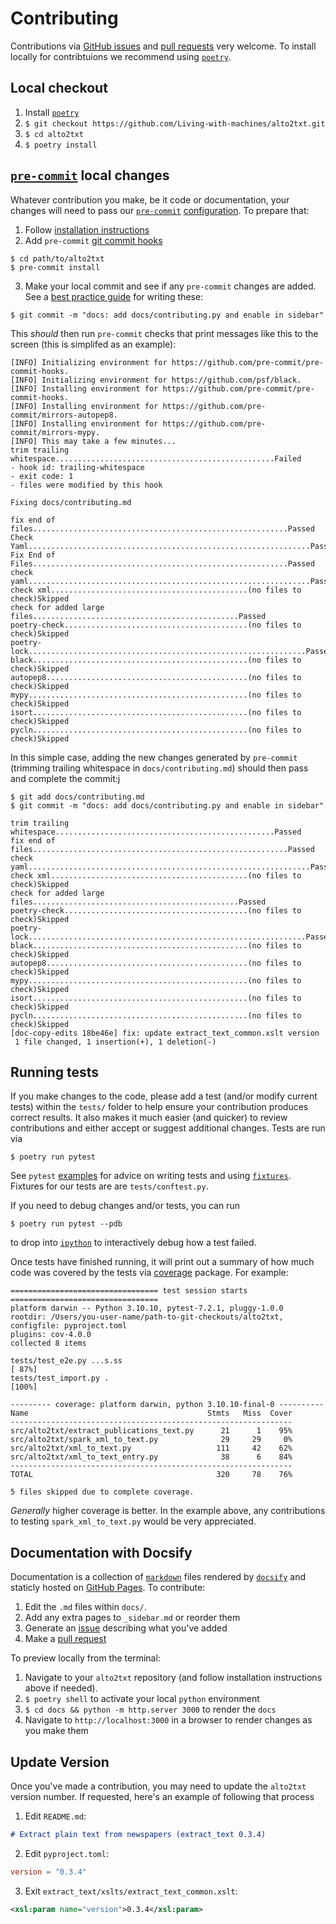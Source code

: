 # Contributing

Contributions via [GitHub issues](https://github.com/Living-with-machines/alto2txt/issues) and [pull requests](https://github.com/Living-with-machines/alto2txt/pulls) very welcome. To install locally for contribtuions we recommend using [`poetry`](https://python-poetry.org/).

## Local checkout

1. Install [`poetry`](https://python-poetry.org/docs/#installation)
2. `$ git checkout https://github.com/Living-with-machines/alto2txt.git`
3. `$ cd alto2txt`
4. `$ poetry install`

## [`pre-commit`](https://pre-commit.com/) local changes

Whatever contribution you make, be it code or documentation, your changes will need to pass our [`pre-commit`](https://pre-commit.com/) [configuration](https://github.com/Living-with-machines/alto2txt/blob/main/.pre-commit-config.yaml). To prepare that:

1. Follow [installation instructions](https://pre-commit.com/#install)
2. Add `pre-commit` [git commit hooks](https://pre-commit.com/#3-install-the-git-hook-scripts)

```console
$ cd path/to/alto2txt
$ pre-commit install
```

3. Make your local commit and see if any `pre-commit` changes are added. See a [best practice guide](https://www.conventionalcommits.org/en/v1.0.0/#examples) for writing these:

```console
$ git commit -m "docs: add docs/contributing.py and enable in sidebar"
```

This *should* then run `pre-commit` checks that print messages like this to the screen (this is simplifed as an example):

```console
[INFO] Initializing environment for https://github.com/pre-commit/pre-commit-hooks.
[INFO] Initializing environment for https://github.com/psf/black.
[INFO] Installing environment for https://github.com/pre-commit/pre-commit-hooks.
[INFO] Installing environment for https://github.com/pre-commit/mirrors-autopep8.
[INFO] Installing environment for https://github.com/pre-commit/mirrors-mypy.
[INFO] This may take a few minutes...
trim trailing whitespace.................................................Failed
- hook id: trailing-whitespace
- exit code: 1
- files were modified by this hook

Fixing docs/contributing.md

fix end of files.........................................................Passed
Check Yaml...............................................................Passed
Fix End of Files.........................................................Passed
check yaml...............................................................Passed
check xml............................................(no files to check)Skipped
check for added large files..............................................Passed
poetry-check.........................................(no files to check)Skipped
poetry-lock..............................................................Passed
black................................................(no files to check)Skipped
autopep8.............................................(no files to check)Skipped
mypy.................................................(no files to check)Skipped
isort................................................(no files to check)Skipped
pycln................................................(no files to check)Skipped
```

In this simple case, adding the new changes generated by `pre-commit` (trimming trailing whitespace in `docs/contributing.md`) should then pass and complete the commit:j

```console
$ git add docs/contributing.md
$ git commit -m "docs: add docs/contributing.py and enable in sidebar"

trim trailing whitespace.................................................Passed
fix end of files.........................................................Passed
check yaml...............................................................Passed
check xml............................................(no files to check)Skipped
check for added large files..............................................Passed
poetry-check.........................................(no files to check)Skipped
poetry-lock..............................................................Passed
black................................................(no files to check)Skipped
autopep8.............................................(no files to check)Skipped
mypy.................................................(no files to check)Skipped
isort................................................(no files to check)Skipped
pycln................................................(no files to check)Skipped
[doc-copy-edits 18be46e] fix: update extract_text_common.xslt version
 1 file changed, 1 insertion(+), 1 deletion(-)
```

## Running tests

If you make changes to the code, please add a test (and/or modify current tests) within the `tests/` folder to help ensure your contribution produces correct results. It also makes it much easier (and quicker) to review contributions and either accept or suggest additional changes. Tests are run via

```console
$ poetry run pytest
```

See `pytest` [examples](https://docs.pytest.org/en/7.1.x/getting-started.html#create-your-first-test) for advice on writing tests and using [`fixtures`](https://docs.pytest.org/en/7.1.x/reference/fixtures.html#fixture-availability). Fixtures for our tests are are `tests/conftest.py`.

If you need to debug changes and/or tests, you can run

```console
$ poetry run pytest --pdb
```

to drop into [`ipython`](https://ipython.readthedocs.io/en/stable/) to interactively debug how a test failed.

Once tests have finished running, it will print out a summary of how much code was covered by the tests via [coverage](https://coverage.readthedocs.io/en/7.1.0/) package. For example:

```console
================================= test session starts =================================
platform darwin -- Python 3.10.10, pytest-7.2.1, pluggy-1.0.0
rootdir: /Users/you-user-name/path-to-git-checkouts/alto2txt, configfile: pyproject.toml
plugins: cov-4.0.0
collected 8 items

tests/test_e2e.py ...s.ss                                                       [ 87%]
tests/test_import.py .                                                          [100%]

--------- coverage: platform darwin, python 3.10.10-final-0 ----------
Name                                        Stmts   Miss  Cover
---------------------------------------------------------------
src/alto2txt/extract_publications_text.py      21      1    95%
src/alto2txt/spark_xml_to_text.py              29     29     0%
src/alto2txt/xml_to_text.py                   111     42    62%
src/alto2txt/xml_to_text_entry.py              38      6    84%
---------------------------------------------------------------
TOTAL                                         320     78    76%

5 files skipped due to complete coverage.
```

*Generally* higher coverage is better. In the example above, any contributions to testing `spark_xml_to_text.py` would be very appreciated.

## Documentation with Docsify

Documentation is a collection of [`markdown`](https://www.markdownguide.org/basic-syntax/) files rendered by [`docsify`](https://docsify.js.org/
) and staticly hosted on [GitHub Pages](https://pages.github.com/). To contribute:

1. Edit the `.md` files within `docs/`.
2. Add any extra pages to `_sidebar.md` or reorder them
3. Generate an [issue](https://github.com/Living-with-machines/alto2txt/issues) describing what you've added
4. Make a [pull request](https://github.com/Living-with-machines/alto2txt/pulls)

To preview locally from the terminal:

1. Navigate to your `alto2txt` repository (and follow installation instructions above if needed).
3. `$ poetry shell` to activate your local `python` environment
4. `$ cd docs && python -m http.server 3000` to render the `docs`
5. Navigate to `http://localhost:3000` in a browser to render changes as you make them

## Update Version

Once you've made a contribution, you may need to update the `alto2txt` version number. If requested, here's an example of following that process

1. Edit `README.md`:

```md
# Extract plain text from newspapers (extract_text 0.3.4)
```

2. Edit `pyproject.toml`:

```toml
version = "0.3.4"
```

3. Exit `extract_text/xslts/extract_text_common.xslt`:

```xml
<xsl:param name="version">0.3.4</xsl:param>
```
